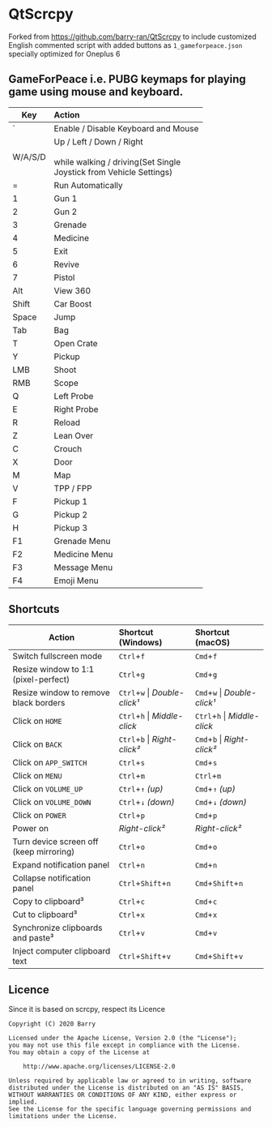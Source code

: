 # QtScrcpy 

Forked from https://github.com/barry-ran/QtScrcpy to include customized English commented script with added buttons as `1_gameforpeace.json` specially optimized for Oneplus 6

## GameForPeace i.e. PUBG keymaps for playing game using mouse and keyboard. 

| Key     | Action                                                                                                 |
| ------- |:------------------------------------------------------------------------------------------------------ |
| `       | Enable / Disable Keyboard and Mouse                                                                    |
| W/A/S/D | Up / Left / Down / Right<br><br>while walking / driving(Set Single<br> Joystick from Vehicle Settings) |
| =       | Run Automatically                                                                                      |
| 1       | Gun 1                                                                                                  |
| 2       | Gun 2                                                                                                  |
| 3       | Grenade                                                                                                |
| 4       | Medicine                                                                                               |
| 5       | Exit                                                                                                   |
| 6       | Revive                                                                                                 |
| 7       | Pistol                                                                                                 |
| Alt     | View 360                                                                                               |
| Shift   | Car Boost                                                                                              |
| Space   | Jump                                                                                                   |
| Tab     | Bag                                                                                                    |
| T       | Open Crate                                                                                             |
| Y       | Pickup                                                                                                 |
| LMB     | Shoot                                                                                                  |
| RMB     | Scope                                                                                                  |
| Q       | Left Probe                                                                                             |
| E       | Right Probe                                                                                            |
| R       | Reload                                                                                                 |
| Z       | Lean Over                                                                                              |
| C       | Crouch                                                                                                 |
| X       | Door                                                                                                   |
| M       | Map                                                                                                    |
| V       | TPP / FPP                                                                                              |
| F       | Pickup 1                                                                                               |
| G       | Pickup 2                                                                                               |
| H       | Pickup 3                                                                                               |
| F1      | Grenade Menu                                                                                           |
| F2      | Medicine Menu                                                                                          |
| F3      | Message Menu                                                                                           |
| F4      | Emoji Menu                                                                                             |

## Shortcuts

 | Action                                 |   Shortcut (Windows)          |   Shortcut (macOS)
 | -------------------------------------- |:----------------------------- |:-----------------------------
 | Switch fullscreen mode                 | `Ctrl`+`f`                    | `Cmd`+`f`
 | Resize window to 1:1 (pixel-perfect)   | `Ctrl`+`g`                    | `Cmd`+`g`
 | Resize window to remove black borders  | `Ctrl`+`w` \| _Double-click¹_ | `Cmd`+`w`  \| _Double-click¹_
 | Click on `HOME`                        | `Ctrl`+`h` \| _Middle-click_  | `Ctrl`+`h` \| _Middle-click_
 | Click on `BACK`                        | `Ctrl`+`b` \| _Right-click²_  | `Cmd`+`b`  \| _Right-click²_
 | Click on `APP_SWITCH`                  | `Ctrl`+`s`                    | `Cmd`+`s`
 | Click on `MENU`                        | `Ctrl`+`m`                    | `Ctrl`+`m`
 | Click on `VOLUME_UP`                   | `Ctrl`+`↑` _(up)_             | `Cmd`+`↑` _(up)_
 | Click on `VOLUME_DOWN`                 | `Ctrl`+`↓` _(down)_           | `Cmd`+`↓` _(down)_
 | Click on `POWER`                       | `Ctrl`+`p`                    | `Cmd`+`p`
 | Power on                               | _Right-click²_                | _Right-click²_
 | Turn device screen off (keep mirroring)| `Ctrl`+`o`                    | `Cmd`+`o`
 | Expand notification panel              | `Ctrl`+`n`                    | `Cmd`+`n`
 | Collapse notification panel            | `Ctrl`+`Shift`+`n`            | `Cmd`+`Shift`+`n`
 | Copy to clipboard³                     | `Ctrl`+`c`                    | `Cmd`+`c`
 | Cut to clipboard³                      | `Ctrl`+`x`                    | `Cmd`+`x`
 | Synchronize clipboards and paste³      | `Ctrl`+`v`                    | `Cmd`+`v`
 | Inject computer clipboard text         | `Ctrl`+`Shift`+`v`            | `Cmd`+`Shift`+`v`

## Licence
Since it is based on scrcpy, respect its Licence

    Copyright (C) 2020 Barry
    
    Licensed under the Apache License, Version 2.0 (the "License");
    you may not use this file except in compliance with the License.
    You may obtain a copy of the License at
    
        http://www.apache.org/licenses/LICENSE-2.0
    
    Unless required by applicable law or agreed to in writing, software
    distributed under the License is distributed on an "AS IS" BASIS,
    WITHOUT WARRANTIES OR CONDITIONS OF ANY KIND, either express or implied.
    See the License for the specific language governing permissions and
    limitations under the License.
